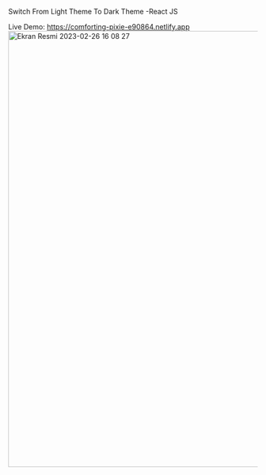 Switch From Light Theme To Dark Theme -React JS

Live Demo: https://comforting-pixie-e90864.netlify.app
<img width="880" alt="Ekran Resmi 2023-02-26 16 08 27" src="https://user-images.githubusercontent.com/114136293/221412345-146ef666-b72e-4b76-99bd-ffaf3fcd60da.png">
